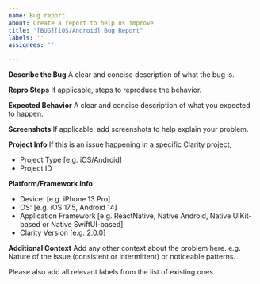 ```yaml
---
name: Bug report
about: Create a report to help us improve
title: "[BUG][iOS/Android] Bug Report"
labels: ''
assignees: ''

---
```


**Describe the Bug**
A clear and concise description of what the bug is.

**Repro Steps**
If applicable, steps to reproduce the behavior.

**Expected Behavior**
A clear and concise description of what you expected to happen.

**Screenshots**
If applicable, add screenshots to help explain your problem.

**Project Info**
If this is an issue happening in a specific Clarity project,

- Project Type [e.g. iOS/Android]
- Project ID

**Platform/Framework Info**

- Device: [e.g. iPhone 13 Pro]
- OS: [e.g. iOS 17.5, Android 14]
- Application Framework [e.g. ReactNative, Native Android, Native UIKit-based or Native SwiftUI-based]
- Clarity Version [e.g. 2.0.0]

**Additional Context**
Add any other context about the problem here. e.g. Nature of the issue (consistent or intermittent) or noticeable patterns.

Please also add all relevant labels from the list of existing ones.
